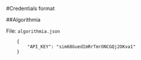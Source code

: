 #Credentials format

##Algorithmia

File: `algorithmia.json`

```
    {
        "API_KEY": "sim68GuedImRrTmrONCGQj2OKva1"
    }
```